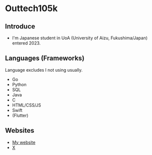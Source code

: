 # Outtech105k

## Introduce

- I'm Japanese student in UoA (University of Aizu, Fukushima/Japan) entered 2023.

## Languages (Frameworks)

Language excludes I not using usually.

- Go
- Python
- SQL
- Java
- C
- HTML/CSS/JS
- Swift
- (Flutter)

## Websites

- [My website](https://outtech105.com/)
- [X](https://x.com/105techno/)
